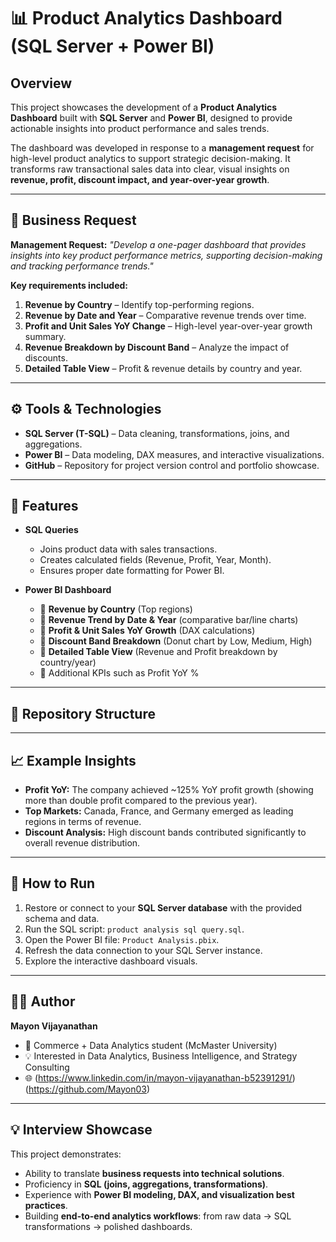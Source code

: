 # 📊 Product Analytics Dashboard (SQL Server + Power BI)

## Overview
This project showcases the development of a **Product Analytics Dashboard** built with **SQL Server** and **Power BI**, designed to provide actionable insights into product performance and sales trends.  

The dashboard was developed in response to a **management request** for high-level product analytics to support strategic decision-making. It transforms raw transactional sales data into clear, visual insights on **revenue, profit, discount impact, and year-over-year growth**.

---

## 🎯 Business Request
**Management Request:** *"Develop a one-pager dashboard that provides insights into key product performance metrics, supporting decision-making and tracking performance trends."*

**Key requirements included:**
1. **Revenue by Country** – Identify top-performing regions.
2. **Revenue by Date and Year** – Comparative revenue trends over time.
3. **Profit and Unit Sales YoY Change** – High-level year-over-year growth summary.
4. **Revenue Breakdown by Discount Band** – Analyze the impact of discounts.
5. **Detailed Table View** – Profit & revenue details by country and year.

---

## ⚙️ Tools & Technologies
- **SQL Server (T-SQL)** – Data cleaning, transformations, joins, and aggregations.
- **Power BI** – Data modeling, DAX measures, and interactive visualizations.
- **GitHub** – Repository for project version control and portfolio showcase.

---

## 🔑 Features
- **SQL Queries**  
  - Joins product data with sales transactions.  
  - Creates calculated fields (Revenue, Profit, Year, Month).  
  - Ensures proper date formatting for Power BI.  

- **Power BI Dashboard**  
  - 📌 **Revenue by Country** (Top regions)  
  - 📌 **Revenue Trend by Date & Year** (comparative bar/line charts)  
  - 📌 **Profit & Unit Sales YoY Growth** (DAX calculations)  
  - 📌 **Discount Band Breakdown** (Donut chart by Low, Medium, High)  
  - 📌 **Detailed Table View** (Revenue and Profit breakdown by country/year)  
  - 📌 Additional KPIs such as Profit YoY %  

---

## 📂 Repository Structure

---

## 📈 Example Insights
- **Profit YoY:** The company achieved ~125% YoY profit growth (showing more than double profit compared to the previous year).  
- **Top Markets:** Canada, France, and Germany emerged as leading regions in terms of revenue.  
- **Discount Analysis:** High discount bands contributed significantly to overall revenue distribution.  

---

## 🚀 How to Run
1. Restore or connect to your **SQL Server database** with the provided schema and data.
2. Run the SQL script: `product analysis sql query.sql`.
3. Open the Power BI file: `Product Analysis.pbix`.
4. Refresh the data connection to your SQL Server instance.
5. Explore the interactive dashboard visuals.

---

## 🧑‍💻 Author
**Mayon Vijayanathan**  
- 📌 Commerce + Data Analytics student (McMaster University)  
- 💡 Interested in Data Analytics, Business Intelligence, and Strategy Consulting  
- 🌐 (https://www.linkedin.com/in/mayon-vijayanathan-b52391291/)(https://github.com/Mayon03) 

---

## 💡 Interview Showcase
This project demonstrates:
- Ability to translate **business requests into technical solutions**.  
- Proficiency in **SQL (joins, aggregations, transformations)**.  
- Experience with **Power BI modeling, DAX, and visualization best practices**.  
- Building **end-to-end analytics workflows**: from raw data → SQL transformations → polished dashboards.  
